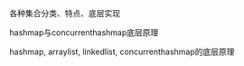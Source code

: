 各种集合分类、特点、底层实现

hashmap与concurrenthashmap底层原理

hashmap, arraylist, linkedlist, concurrenthashmap的底层原理

